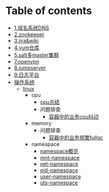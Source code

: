 # Table of contents

* [1.域名系统DNS](README.md)
* [2.zookeeper](2.zookeeper/README.md)
* [3.jira\&wiki](3.jira\&wiki/README.md)
* [4.yum仓库](4.yum仓库/README.md)
* [5.salt多master集群](5.salt多master集群/README.md)
* [7.openvpn](7.openvpn/README.md)
* [8.jumpserver](8.jumpserver/README.md)
* [9.日志平台](9.日志平台/README.md)
* [操作系统](cao-zuo-xi-tong/README.md)
  * [linux](cao-zuo-xi-tong/linux/README.md)
    * cpu
      * [cpu总结](操作系统/linux/cpu/cpu总结.md)
      * 问题排查
        * [容器中的业务cpu抖动](操作系统/linux/cpu/问题排查/容器中的业务cpu抖动.md)
    * memory
      * 问题排查
        * [容器中的业务频繁fullgc](操作系统/linux/memory/问题排查/容器中的业务频繁fullgc.md)
    * namespace
      * [namespace概览](操作系统/linux/namespace/namespace.md)
      * [mnt-namespace](操作系统/linux/namespace/mnt-namespace.md)
      * [net-namespace](操作系统/linux/namespace/net-namespace.md)
      * [pid-namespace](操作系统/linux/namespace/pid-namespace.md)
      * [user-namespace](操作系统/linux/namespace/user-namespace.md)
      * [uts-namespace](操作系统/linux/namespace/uts-namespace.md)